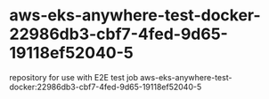 # aws-eks-anywhere-test-docker-22986db3-cbf7-4fed-9d65-19118ef52040-5
repository for use with E2E test job aws-eks-anywhere-test-docker:22986db3-cbf7-4fed-9d65-19118ef52040-5
